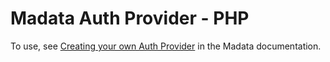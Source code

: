 # Madata Auth Provider - PHP

To use, see [Creating your own Auth Provider](https://madata.dev/docs/authentication/#custom-auth-provider) in the Madata documentation.
